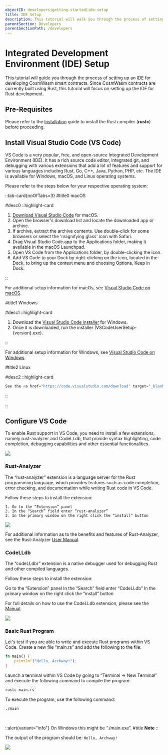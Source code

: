 ```yaml
---
objectID: developers|getting-started|ide-setup
title: IDE Setup
description: This tutorial will walk you through the process of setting up an IDE for developing CosmWasm smart contracts
parentSection: Developers
parentSectionPath: /developers
---
```


# Integrated Development Environment (IDE) Setup

This tutorial will guide you through the process of setting up an IDE for developing CosmWasm smart contracts. Since CosmWasm contracts are currently built using Rust, this tutorial will focus on setting up the IDE for Rust development.

## Pre-Requisites

Please refer to the [Installation](./install) guide to install the Rust compiler (**rustc**) before proceeding.

## Install Visual Studio Code (VS Code)

VS Code is a very popular, free, and open-source Integrated Development Environment (IDE). It has a rich source code editor, integrated git, and debugging with various extensions that add a lot of features and support for various languages including Rust, Go, C++, Java, Python, PHP, etc. The IDE is available for Windows, macOS, and Linux operating systems.

Please refer to the steps below for your respective operating system:

::tab-card{noOfTabs=3}
#title0
macOS

#desc0
::highlight-card

1. <a href="https://go.microsoft.com/fwlink/?LinkID=534106" target="_blank">Download Visual Studio Code</a> for macOS.
2. Open the browser's download list and locate the downloaded app or archive.
3. If archive, extract the archive contents. Use double-click for some browsers or select the 'magnifying glass' icon with Safari.
4. Drag Visual Studio Code.app to the Applications folder, making it available in the macOS Launchpad.
5. Open VS Code from the Applications folder, by double-clicking the icon.
6. Add VS Code to your Dock by right-clicking on the icon, located in the Dock, to bring up the context menu and choosing Options, Keep in Dock.

::

For additional setup information for macOs, see <a href="https://code.visualstudio.com/docs/setup/mac" target="_blank">Visual Studio Code on macOS</a>.

#title1
Windows

#desc1
::highlight-card

1. Download the <a href="https://go.microsoft.com/fwlink/?LinkID=534107" target="_blank">Visual Studio Code installer</a> for Windows.
2. Once it is downloaded, run the installer (VSCodeUserSetup-{version}.exe).

::

For additional setup information for Windows, see <a href="https://code.visualstudio.com/docs/setup/windows" target="_blank">Visual Studio Code on Windows</a>.

#title2
Linux

#desc2
::highlight-card
``` javascript
See the <a href="https://code.visualstudio.com/download" target="_blank">Download Visual Studio Code</a> page for a complete list of available installation options. For more detailed instructions on installing via the terminal for various distributions, see <a href="https://code.visualstudio.com/docs/setup/linux" target="_blank">Visual Studio Code on Linux</a>.
```
::

::

## Configure VS Code

To enable Rust support in VS Code, you need to install a few extensions, namely rust-analyzer and CodeLLdb, that provide syntax highlighting, code completion, debugging capabilities and other essential functionalities.

![](/images/docs/idesetup-open-vs-code.png)

### Rust-Analyzer

The “rust-analyzer” extension is a language server for the Rust programming language, which provides features such as code completion, error checking, and documentation while writing Rust code in VS Code.

Follow these steps to install the extension:
```
1. Go to the “Extension” panel
2. In the “Search” field enter “rust-analyzer”
3. In the primary window on the right click the “install” button
```

![](/images/docs/idesetup-install-rust-analyzer.png)

For additional information as to the benefits and features of Rust-Analyzer, see the Rust-Analyzer <a href="https://rust-analyzer.github.io/manual.html" target="_blank">User Manual</a>.

### CodeLLdb

The “codeLLdbr” extension is a native debugger used for debugging Rust and other compiled languages.

Follow these steps to install the extension:

Go to the “Extension” panel
In the “Search” field enter “CodeLLdb”
In the primary window on the right click the “install” button

For full details on how to use the CodeLLdb extension, please see the <a href="https://github.com/vadimcn/codelldb/blob/v1.9.0/MANUAL.md" target="_blank">Manual</a>.

![](/images/docs/idesetup-install-codeLLdb.png)

### Basic Rust Program

Let's test if you are able to write and execute Rust programs within VS Code.
Create a new file “main.rs” and add the following to the file:

```rust
fn main() {
    println!("Hello, Archway!");
}
```

Launch a terminal within VS Code by going to “Terminal -> New Terminal” and execute the following command to compile the program:

```bash
rustc main.rs`
```

To execute the program, use the following command:

```bash
./main
```
<br>

::alert{variant="info"}
On Windows this might be “./main.exe”.
#title
**Note**
::

The output of the program should be:
`Hello, Archway!`

![](/images/docs/idesetup-compile-and-run.png)